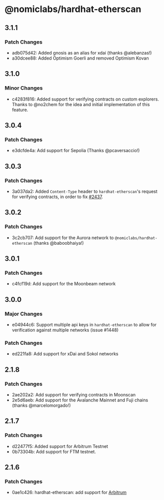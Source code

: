# @nomiclabs/hardhat-etherscan

## 3.1.1

### Patch Changes

- adb075d42: Added gnosis as an alias for xdai (thanks @alebanzas!)
- a30dcee88: Added Optimism Goerli and removed Optimism Kovan

## 3.1.0

### Minor Changes

- c4283f816: Added support for verifying contracts on custom explorers. Thanks to @no2chem for the idea and initial implementation of this feature.

## 3.0.4

### Patch Changes

- e3dcfde4a: Add support for Sepolia (Thanks @pcaversaccio!)

## 3.0.3

### Patch Changes

- 3a037da2: Added `Content-Type` header to `hardhat-etherscan`'s request for verifying contracts, in order to fix [#2437](https://github.com/NomicFoundation/hardhat/issues/2437).

## 3.0.2

### Patch Changes

- 3c2cb707: Add support for the Aurora network to `@nomiclabs/hardhat-etherscan` (thanks @baboobhaiya!)

## 3.0.1

### Patch Changes

- c4fcf19d: Add support for the Moonbeam network

## 3.0.0

### Major Changes

- e04944c6: Support multiple api keys in `hardhat-etherscan` to allow for verification against multiple networks (issue #1448)

### Patch Changes

- ed221fa8: Add support for xDai and Sokol networks

## 2.1.8

### Patch Changes

- 2ae202a2: Add support for verifying contracts in Moonscan
- 2e5d6aeb: Add support for the Avalanche Mainnet and Fuji chains (thanks @marcelomorgado!)

## 2.1.7

### Patch Changes

- d22477f5: Added support for Arbitrum Testnet
- 0b73304b: Add support for FTM testnet.

## 2.1.6

### Patch Changes

- 0ae1c426: hardhat-etherscan: add support for [Arbitrum](https://github.com/OffchainLabs/arbitrum)
